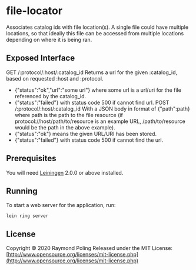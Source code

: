 # file-locator

Associates catalog ids with file location(s). A single file could have multiple
locations, so that ideally this file can be accessed from multiple locations
depending on where it is being ran.

## Exposed Interface

GET /:protocol/:host/:catalog_id
  Returns a url for the given :catalog_id, based on requested :host and :protocol.
  * {"status":"ok","url":"some url"} where some url is a url/uri for the file
  referenced by the catalog_id.
  * {"status":"failed"} with status code 500 if cannot find url.
POST /:protocol/:host/:catalog_id
  With a JSON body in format of {"path":path} where path is the path to the
  file resource (if protocol://host/path/to/resource is an example URL,
    /path/to/resource would be the path in the above example).
  * {"status":"ok"} means the given URL/URI has been stored.
  * {"status":"failed"} with status code 500 if cannot find the url.

## Prerequisites

You will need [Leiningen][] 2.0.0 or above installed.

[leiningen]: https://github.com/technomancy/leiningen

## Running

To start a web server for the application, run:

    lein ring server

## License

Copyright © 2020 Raymond Poling
Released under the MIT License: [http://www.opensource.org/licenses/mit-license.php](http://www.opensource.org/licenses/mit-license.php)
